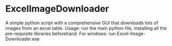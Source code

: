 # ExcelImageDownloader
A simple python script with a comprehensive GUI that downloads lots of images from an excel table. 
Usage: run the main python file, installing all the pre-requisite libraries beforehand.
For windows: run Excel-Image-Downloader.exe
